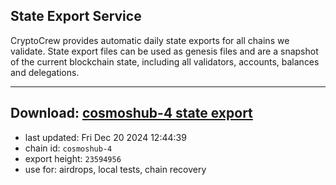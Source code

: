 ## State Export Service
CryptoCrew provides automatic daily state exports for all chains we validate. State export files can be used as genesis files and are a snapshot of the current blockchain state, including all validators, accounts, balances and delegations.

---
**Download: [cosmoshub-4 state export](https://dl-eu2.ccvalidators.com/SERVICE/cosmoshub/cosmoshub-4_export_23594956.json)**
---

- last updated: Fri Dec 20 2024 12:44:39
- chain id: `cosmoshub-4`
- export height: `23594956`
- use for: airdrops, local tests, chain recovery
